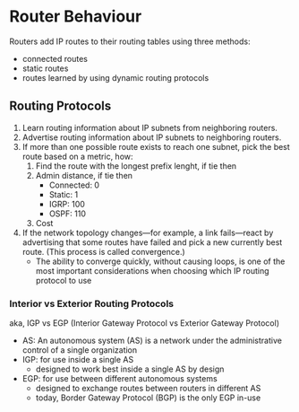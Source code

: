# Router Behaviour

Routers add IP routes to their routing tables using three methods:
- connected routes
- static routes
- routes learned by using dynamic routing protocols

## Routing Protocols
1. Learn routing information about IP subnets from neighboring routers.
2. Advertise routing information about IP subnets to neighboring routers.
3. If more than one possible route exists to reach one subnet, pick the best route based
on a metric, how:
    1. Find the route with the longest prefix lenght, if tie then
    2. Admin distance, if tie then
        - Connected: 0
        - Static: 1
        - IGRP: 100
        - OSPF: 110
    3. Cost
4. If the network topology changes—for example, a link fails—react by advertising that some routes have failed and pick a new currently best route. (This process is called convergence.)
    - The ability to converge quickly, without causing loops, is one of the most important considerations when choosing which IP routing protocol to use

### Interior vs Exterior Routing Protocols
aka, IGP vs EGP (Interior Gateway Protocol vs Exterior Gateway Protocol)
- AS: An autonomous system (AS) is a network under the administrative control of a single organization
- IGP: for use inside a single AS
    - designed to work best inside a single AS by design
- EGP: for use between different autonomous systems
    - designed to exchange routes between routers in different AS
    - today, Border Gateway Protocol (BGP) is the only EGP in-use

